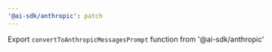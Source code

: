 ```yaml
---
'@ai-sdk/anthropic': patch
---
```


Export `convertToAnthropicMessagesPrompt` function from '@ai-sdk/anthropic'

